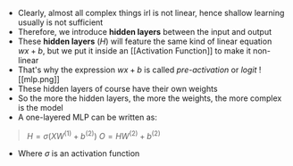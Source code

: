 - Clearly, almost all complex things irl is not linear, hence shallow learning usually is not sufficient
- Therefore, we introduce **hidden layers** between the input and output
- These **hidden layers** ($H$) will feature the same kind of linear equation $wx + b$, but we put it inside an [[Activation Function]] to make it non-linear
- That's why the expression $wx + b$ is called *pre-activation* or *logit*
![[mlp.png]]
- These hidden layers of course have their own weights
- So the more the hidden layers, the more the weights, the more complex is the model
- A one-layered MLP can be written as:
> 	$H = \sigma(XW^{(1)} + b^{(2)})$
		$O = HW^{(2)} + b^{(2)}$	
- Where $\sigma$ is an activation function